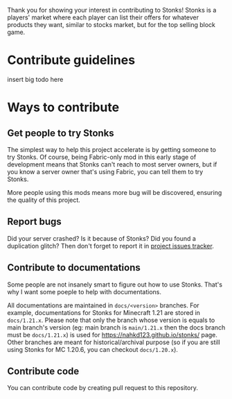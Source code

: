 Thank you for showing your interest in contributing to Stonks! Stonks is a players' market where each player can list their offers for whatever products they want, similar to stocks market, but for the top selling block game.

# Contribute guidelines
insert big todo here

# Ways to contribute
## Get people to try Stonks
The simplest way to help this project accelerate is by getting someone to try Stonks. Of course, being Fabric-only mod in this early stage of development means that Stonks can't reach to most server owners, but if you know a server owner that's using Fabric, you can tell them to try Stonks.

More people using this mods means more bug will be discovered, ensuring the quality of this project.

## Report bugs
Did your server crashed? Is it because of Stonks? Did you found a duplication glitch? Then don't forget to report it in [project issues tracker](https://github.com/nahkd123/stonks/issues).

## Contribute to documentations
Some people are not insanely smart to figure out how to use Stonks. That's why I want some poeple to help with documentations.

All documentations are maintained in `docs/<version>` branches. For example, documentations for Stonks for Minecraft 1.21 are stored in `docs/1.21.x`. Please note that only the branch whose version is equals to main branch's version (eg: main branch is `main/1.21.x` then the docs branch must be `docs/1.21.x`) is used for https://nahkd123.github.io/stonks/ page. Other branches are meant for historical/archival purpose (so if you are still using Stonks for MC 1.20.6, you can checkout `docs/1.20.x`).

## Contribute code
You can contribute code by creating pull request to this repository.
